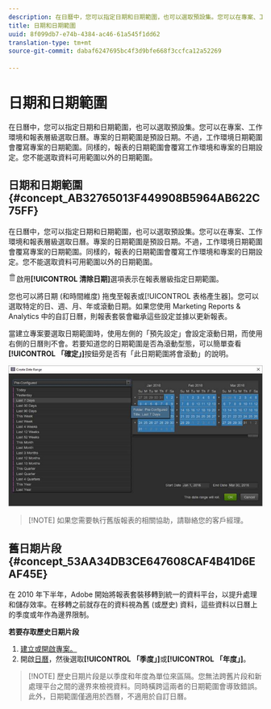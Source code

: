 ```yaml
---
description: 在日曆中，您可以指定日期和日期範圍，也可以選取預設集。您可以在專案、工作環境和報表層級選取日曆。專案的日期範圍是預設日期。不過，工作環境日期範圍會覆寫專案的日期範圍。同樣的，報表的日期範圍會覆寫工作環境和專案的日期設定。您不能選取資料可用範圍以外的日期範圍。
title: 日期和日期範圍
uuid: 8f099db7-e74b-4384-ac46-61a545f1dd62
translation-type: tm+mt
source-git-commit: dabaf6247695bc4f3d9bfe668f3ccfca12a52269

---
```



# 日期和日期範圍

在日曆中，您可以指定日期和日期範圍，也可以選取預設集。您可以在專案、工作環境和報表層級選取日曆。專案的日期範圍是預設日期。不過，工作環境日期範圍會覆寫專案的日期範圍。同樣的，報表的日期範圍會覆寫工作環境和專案的日期設定。您不能選取資料可用範圍以外的日期範圍。

## 日期和日期範圍 {#concept_AB32765013F449908B5964AB622C75FF}

在日曆中，您可以指定日期和日期範圍，也可以選取預設集。您可以在專案、工作環境和報表層級選取日曆。專案的日期範圍是預設日期。不過，工作環境日期範圍會覆寫專案的日期範圍。同樣的，報表的日期範圍會覆寫工作環境和專案的日期設定。您不能選取資料可用範圍以外的日期範圍。

![](assets/Delete_Standard.png)啟用&#x200B;**[!UICONTROL 清除日期]**&#x200B;選項表示在報表層級指定日期範圍。

您也可以將日期 (和時間維度) 拖曳至報表或[!UICONTROL 表格產生器]。您可以選取特定的日、週、月、年或滾動日期。如果您使用 Marketing Reports &amp; Analytics 中的自訂日曆，則報表套裝會繼承這些設定並據以更新報表。

當建立專案要選取日期範圍時，使用左側的「預先設定」會設定滾動日期，而使用右側的日曆則不會。若要知道您的日期範圍是否為滾動型態，可以簡單查看&#x200B;**[!UICONTROL 「確定」]**&#x200B;按鈕旁是否有「此日期範圍將會滾動」的說明。

![](assets/daterange.jpeg)

>[!NOTE] 如果您需要執行舊版報表的相關協助，請聯絡您的客戶經理。

## 舊日期片段 {#concept_53AA34DB3CE647608CAF4B41D6EAF45E}

在 2010 年下半年，Adobe 開始將報表套裝移轉到統一的資料平台，以提升處理和儲存效率。在移轉之前就存在的資料視為舊 (或歷史) 資料，這些資料以日曆上的季度或年作為邊界限制。

<!-- 

c_legacy_data.xml

 -->

**若要存取歷史日期片段**

1. [建立或開啟專案。](/help/analyze/ad-hoc-analysis/c-getting-started.md)
1. 開啟[日曆](/help/analyze/ad-hoc-analysis/c-dates.md)，然後選取&#x200B;**[!UICONTROL 「季度」]**&#x200B;或&#x200B;**[!UICONTROL 「年度」]**。

>[!NOTE] 歷史日期片段是以季度和年度為單位來區隔。您無法跨舊片段和新處理平台之間的邊界來檢視資料。同時橫跨這兩者的日期範圍會導致錯誤。此外，日期範圍僅適用於西曆，不適用於自訂日曆。

